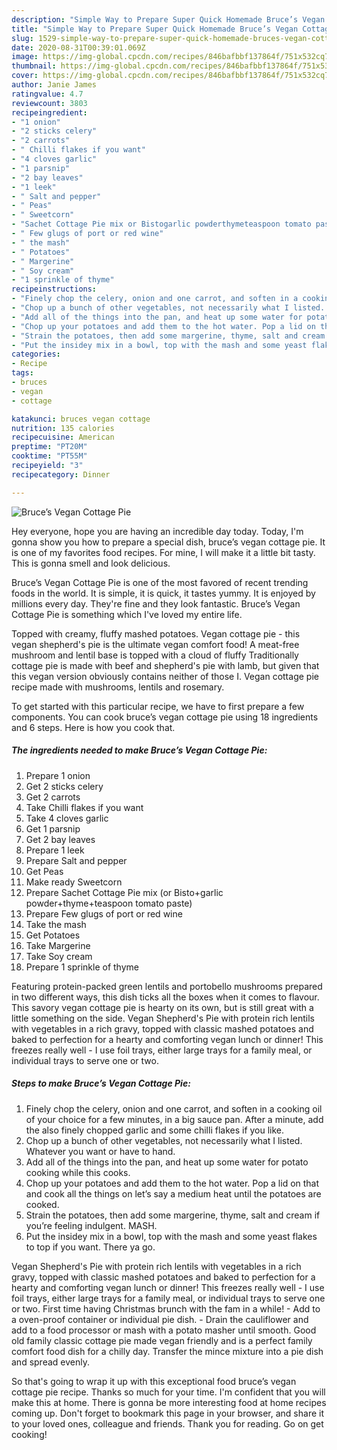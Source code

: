 ```yaml
---
description: "Simple Way to Prepare Super Quick Homemade Bruce’s Vegan Cottage Pie"
title: "Simple Way to Prepare Super Quick Homemade Bruce’s Vegan Cottage Pie"
slug: 1529-simple-way-to-prepare-super-quick-homemade-bruces-vegan-cottage-pie
date: 2020-08-31T00:39:01.069Z
image: https://img-global.cpcdn.com/recipes/846bafbbf137864f/751x532cq70/bruces-vegan-cottage-pie-recipe-main-photo.jpg
thumbnail: https://img-global.cpcdn.com/recipes/846bafbbf137864f/751x532cq70/bruces-vegan-cottage-pie-recipe-main-photo.jpg
cover: https://img-global.cpcdn.com/recipes/846bafbbf137864f/751x532cq70/bruces-vegan-cottage-pie-recipe-main-photo.jpg
author: Janie James
ratingvalue: 4.7
reviewcount: 3803
recipeingredient:
- "1 onion"
- "2 sticks celery"
- "2 carrots"
- " Chilli flakes if you want"
- "4 cloves garlic"
- "1 parsnip"
- "2 bay leaves"
- "1 leek"
- " Salt and pepper"
- " Peas"
- " Sweetcorn"
- "Sachet Cottage Pie mix or Bistogarlic powderthymeteaspoon tomato paste"
- " Few glugs of port or red wine"
- " the mash"
- " Potatoes"
- " Margerine"
- " Soy cream"
- "1 sprinkle of thyme"
recipeinstructions:
- "Finely chop the celery, onion and one carrot, and soften in a cooking oil of your choice for a few minutes, in a big sauce pan. After a minute, add the also finely chopped garlic and some chilli flakes if you like."
- "Chop up a bunch of other vegetables, not necessarily what I listed. Whatever you want or have to hand."
- "Add all of the things into the pan, and heat up some water for potato cooking while this cooks."
- "Chop up your potatoes and add them to the hot water. Pop a lid on that and cook all the things on let’s say a medium heat until the potatoes are cooked."
- "Strain the potatoes, then add some margerine, thyme, salt and cream if you’re feeling indulgent. MASH."
- "Put the insidey mix in a bowl, top with the mash and some yeast flakes to top if you want. There ya go."
categories:
- Recipe
tags:
- bruces
- vegan
- cottage

katakunci: bruces vegan cottage 
nutrition: 135 calories
recipecuisine: American
preptime: "PT20M"
cooktime: "PT55M"
recipeyield: "3"
recipecategory: Dinner

---
```



![Bruce’s Vegan Cottage Pie](https://img-global.cpcdn.com/recipes/846bafbbf137864f/751x532cq70/bruces-vegan-cottage-pie-recipe-main-photo.jpg)

Hey everyone, hope you are having an incredible day today. Today, I'm gonna show you how to prepare a special dish, bruce’s vegan cottage pie. It is one of my favorites food recipes. For mine, I will make it a little bit tasty. This is gonna smell and look delicious.

Bruce’s Vegan Cottage Pie is one of the most favored of recent trending foods in the world. It is simple, it is quick, it tastes yummy. It is enjoyed by millions every day. They're fine and they look fantastic. Bruce’s Vegan Cottage Pie is something which I've loved my entire life.

Topped with creamy, fluffy mashed potatoes. Vegan cottage pie - this vegan shepherd&#39;s pie is the ultimate vegan comfort food! A meat-free mushroom and lentil base is topped with a cloud of fluffy Traditionally cottage pie is made with beef and shepherd&#39;s pie with lamb, but given that this vegan version obviously contains neither of those I. Vegan cottage pie recipe made with mushrooms, lentils and rosemary.


To get started with this particular recipe, we have to first prepare a few components. You can cook bruce’s vegan cottage pie using 18 ingredients and 6 steps. Here is how you cook that.

<!--inarticleads1-->

##### The ingredients needed to make Bruce’s Vegan Cottage Pie:

1. Prepare 1 onion
1. Get 2 sticks celery
1. Get 2 carrots
1. Take  Chilli flakes if you want
1. Take 4 cloves garlic
1. Get 1 parsnip
1. Get 2 bay leaves
1. Prepare 1 leek
1. Prepare  Salt and pepper
1. Get  Peas
1. Make ready  Sweetcorn
1. Prepare Sachet Cottage Pie mix (or Bisto+garlic powder+thyme+teaspoon tomato paste)
1. Prepare  Few glugs of port or red wine
1. Take  the mash
1. Get  Potatoes
1. Take  Margerine
1. Take  Soy cream
1. Prepare 1 sprinkle of thyme


Featuring protein-packed green lentils and portobello mushrooms prepared in two different ways, this dish ticks all the boxes when it comes to flavour. This savory vegan cottage pie is hearty on its own, but is still great with a little something on the side. Vegan Shepherd&#39;s Pie with protein rich lentils with vegetables in a rich gravy, topped with classic mashed potatoes and baked to perfection for a hearty and comforting vegan lunch or dinner! This freezes really well - I use foil trays, either large trays for a family meal, or individual trays to serve one or two. 

<!--inarticleads2-->

##### Steps to make Bruce’s Vegan Cottage Pie:

1. Finely chop the celery, onion and one carrot, and soften in a cooking oil of your choice for a few minutes, in a big sauce pan. After a minute, add the also finely chopped garlic and some chilli flakes if you like.
1. Chop up a bunch of other vegetables, not necessarily what I listed. Whatever you want or have to hand.
1. Add all of the things into the pan, and heat up some water for potato cooking while this cooks.
1. Chop up your potatoes and add them to the hot water. Pop a lid on that and cook all the things on let’s say a medium heat until the potatoes are cooked.
1. Strain the potatoes, then add some margerine, thyme, salt and cream if you’re feeling indulgent. MASH.
1. Put the insidey mix in a bowl, top with the mash and some yeast flakes to top if you want. There ya go.


Vegan Shepherd&#39;s Pie with protein rich lentils with vegetables in a rich gravy, topped with classic mashed potatoes and baked to perfection for a hearty and comforting vegan lunch or dinner! This freezes really well - I use foil trays, either large trays for a family meal, or individual trays to serve one or two. First time having Christmas brunch with the fam in a while! - Add to a oven-proof container or individual pie dish. - Drain the cauliflower and add to a food processor or mash with a potato masher until smooth. Good old family classic cottage pie made vegan friendly and is a perfect family comfort food dish for a chilly day. Transfer the mince mixture into a pie dish and spread evenly. 

So that's going to wrap it up with this exceptional food bruce’s vegan cottage pie recipe. Thanks so much for your time. I'm confident that you will make this at home. There is gonna be more interesting food at home recipes coming up. Don't forget to bookmark this page in your browser, and share it to your loved ones, colleague and friends. Thank you for reading. Go on get cooking!
